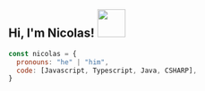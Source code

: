 <h2> Hi, I'm Nicolas! <img src="https://media.giphy.com/media/mGcNjsfWAjY5AEZNw6/giphy.gif" width="50"></h2>

```javascript
const nicolas = {
  pronouns: "he" | "him",
  code: [Javascript, Typescript, Java, CSHARP],
}
```
